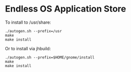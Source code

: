 Endless OS Application Store
====================

To install to /usr/share:
```
./autogen.sh --prefix=/usr
make
make install
```

Or to install via jhbuild:
```
./autogen.sh --prefix=$HOME/gnome/install
make
make install
```
